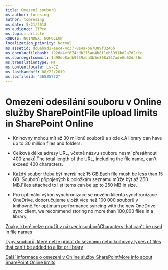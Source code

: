 ```yaml
---
title: Omezení souborů
ms.author: toresing
author: tomresing
ms.date: 5/21/2018
ms.audience: ITPro
ms.topic: article
ROBOTS: NOINDEX, NOFOLLOW
localization_priority: Normal
ms.assetid: dc0eb9d1-aec4-4c37-8e4a-b67089f3246b
ms.openlocfilehash: 122da4ef674cdb2f5ae4b8f1eb3991bd2a7d2cfc
ms.sourcegitcommit: 1d98db8acb9959aba3b5e308a567ade6b62da56c
ms.translationtype: MT
ms.contentlocale: cs-CZ
ms.lasthandoff: 08/22/2019
ms.locfileid: "36525772"
---
```

# <a name="file-upload-limits-in-sharepoint-online"></a><span data-ttu-id="d6e27-102">Omezení odesílání souboru v Online služby SharePoint</span><span class="sxs-lookup"><span data-stu-id="d6e27-102">File upload limits in SharePoint Online</span></span>

- <span data-ttu-id="d6e27-103">Knihovny mohou mít až 30 milionů souborů a složek.</span><span class="sxs-lookup"><span data-stu-id="d6e27-103">A library can have up to 30 million files and folders.</span></span>
    
- <span data-ttu-id="d6e27-104">Celková délka adresy URL, včetně názvu souboru nesmí přesáhnout 400 znaků.</span><span class="sxs-lookup"><span data-stu-id="d6e27-104">The total length of the URL, including the file name, can't exceed 400 characters.</span></span>
    
- <span data-ttu-id="d6e27-105">Každý soubor třeba být menší než 15 GB.</span><span class="sxs-lookup"><span data-stu-id="d6e27-105">Each file mush be less than 15 GB.</span></span> <span data-ttu-id="d6e27-106">Souborů připojených k položkám seznamu může být až 250 MB.</span><span class="sxs-lookup"><span data-stu-id="d6e27-106">Files attached to list items can be up to 250 MB in size.</span></span>
    
- <span data-ttu-id="d6e27-107">Pro optimální výkon synchronizace se nového klienta synchronizace OneDrive, doporučujeme uložit více než 100 000 souborů v knihovně.</span><span class="sxs-lookup"><span data-stu-id="d6e27-107">For optimum performance syncing with the new OneDrive sync client, we recommend storing no more than 100,000 files in a library.</span></span> 
    
[<span data-ttu-id="d6e27-108">Znaky, které nelze použít v názvech souborů</span><span class="sxs-lookup"><span data-stu-id="d6e27-108">Characters that can't be used in file names</span></span>](https://go.microsoft.com/fwlink/?linkid=866430)
  
[<span data-ttu-id="d6e27-109">Typy souborů, které nelze přidat do seznamu nebo knihovny</span><span class="sxs-lookup"><span data-stu-id="d6e27-109">Types of files that can't be added to a list or library</span></span>](https://go.microsoft.com/fwlink/?linkid=273757)
  
[<span data-ttu-id="d6e27-110">Další informace o omezení v Online služby SharePoint</span><span class="sxs-lookup"><span data-stu-id="d6e27-110">More info about SharePoint Online limits</span></span>](https://go.microsoft.com/fwlink/?linkid=271273)
  

